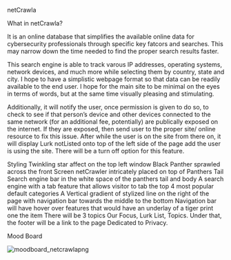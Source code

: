 netCrawla

What in netCrawla? 

It is an online database that simplifies the available online data for cybersecurity professionals through specific key fatcors and searches. This may narrow down the time needed to find the proper search results faster. 

This search engine is able to track varous IP addresses, operating systems, network devices, and much more while selecting them by country, state and city. I hope to have a simplistic webpage format so that data can be readily available to the end user. I hope for the main site to be minimal on the eyes in terms of words, but at the same time visually pleasing and stimulating. 

Additionally, it will notify the user, once permission is given to do so, to check to see if that person’s device and other devices connected to the same network (for an additional fee, potentially) are publically exposed on the internet. If they are exposed, then send user to the proper site/ online resource to fix this issue. After while the user is on the site from there on, it will display Lurk notListed onto top of the left side of the page add the user is using the site. There will be a turn off option for this feature. 


Styling
Twinkling star affect on the top left window
Black Panther sprawled across the front Screen
netCrawler intricately placed on top of Panthers Tail
Search engine bar in the white space of the panthers tail and body 
A search engine with a tab feature that allows visitor to tab the top 4 most popular default categories 
A Vertical gradient of stylized line on the right of the page with navigation bar towards the middle to the bottom
Navigation bar will have hover over features that would have an underlay of a tiger print one the item
There will be 3 topics Our Focus, Lurk List, Topics. Under that, the footer will be a link to the page Dedicated to Privacy. 

Mood Board


![moodboard_netcrawlapng](https://github.com/certseeker/net_crawla2/assets/133781991/87e2fd55-5fdc-4fd9-b8c2-9e3605cd802e)




